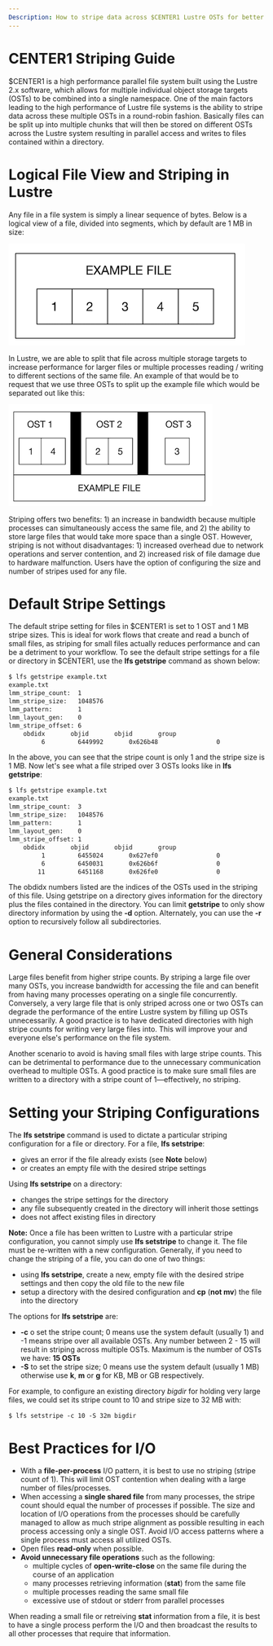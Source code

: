 ```yaml
---
Description: How to stripe data across $CENTER1 Lustre OSTs for better performance on large files
---
```


# CENTER1 Striping Guide

$CENTER1 is a high performance parallel file system built using the Lustre 2.x software, which allows for multiple individual object storage targets (OSTs) to be combined into a single namespace. One of the main factors leading to the high performance of Lustre file systems is the ability to stripe data across these multiple OSTs in a round-robin fashion. Basically files can be split up into multiple chunks that will then be stored on different OSTs across the Lustre system resulting in parallel access and writes to files contained within a directory.

# Logical File View and Striping in Lustre

Any file in a file system is simply a linear sequence of bytes. Below is a logical view of a file, divided into segments, which by default are 1 MB in size:

![Logical Layout of Example File](example_file.png)

In Lustre, we are able to split that file across multiple storage targets to increase performance for larger files or multiple processes reading / writing to different sections of the same file. An example of that would be to request that we use three OSTs to split up the example file which would be separated out like this:

![OST Striping of Example File](lustre_striping.png)

Striping offers two benefits: 1) an increase in bandwidth because multiple processes can simultaneously access the same file, and 2) the ability to store large files that would take more space than a single OST. However, striping is not without disadvantages: 1) increased overhead due to network operations and server contention, and 2) increased risk of file damage due to hardware malfunction. Users have the option of configuring the size and number of stripes used for any file.

# Default Stripe Settings

The default stripe setting for files in $CENTER1 is set to 1 OST and 1 MB stripe sizes. This is ideal for work flows that create and read a bunch of small files, as striping for small files actually reduces performance and can be a detriment to your workflow. To see the default stripe settings for a file or directory in $CENTER1, use the **lfs getstripe** command as shown below:

```
$ lfs getstripe example.txt
example.txt
lmm_stripe_count:  1
lmm_stripe_size:   1048576
lmm_pattern:       1
lmm_layout_gen:    0
lmm_stripe_offset: 6
	obdidx		 objid		 objid		 group
	     6	       6449992	     0x626b48	             0
```

In the above, you can see that the stripe count is only 1 and the stripe size is 1 MB. Now let's see what a file striped over 3 OSTs looks like in **lfs getstripe**:

```
$ lfs getstripe example.txt
example.txt
lmm_stripe_count:  3
lmm_stripe_size:   1048576
lmm_pattern:       1
lmm_layout_gen:    0
lmm_stripe_offset: 1
	obdidx		 objid		 objid		 group
	     1	       6455024	     0x627ef0	             0
	     6	       6450031	     0x626b6f	             0
	    11	       6451168	     0x626fe0	             0
```

The obdidx numbers listed are the indices of the OSTs used in the striping of this file. Using getstripe on a directory gives information for the directory plus the files contained in the directory. You can limit **getstripe** to only show directory information by using the **-d** option. Alternately, you can use the **-r** option to recursively follow all subdirectories.

# General Considerations

Large files benefit from higher stripe counts. By striping a large file over many OSTs, you increase bandwidth for accessing the file and can benefit from having many processes operating on a single file concurrently. Conversely, a very large file that is only striped across one or two OSTs can degrade the performance of the entire Lustre system by filling up OSTs unnecessarily. A good practice is to have dedicated directories with high stripe counts for writing very large files into. This will improve your and everyone else's performance on the file system.

Another scenario to avoid is having small files with large stripe counts. This can be detrimental to performance due to the unnecessary communication overhead to multiple OSTs. A good practice is to make sure small files are written to a directory with a stripe count of 1—effectively, no striping.

# Setting your Striping Configurations

The **lfs setstripe** command is used to dictate a particular striping configuration for a file or directory. For a file, **lfs setstripe**:
* gives an error if the file already exists (see **Note** below)
* or creates an empty file with the desired stripe settings

Using **lfs setstripe** on a directory:
* changes the stripe settings for the directory
* any file subsequently created in the directory will inherit those settings
* does not affect existing files in directory

**Note:** Once a file has been written to Lustre with a particular stripe configuration, you cannot simply use **lfs setstripe** to change it. The file must be re-written with a new configuration. Generally, if you need to change the striping of a file, you can do one of two things:

* using **lfs setstripe**, create a new, empty file with the desired stripe settings and then copy the old file to the new file
* setup a directory with the desired configuration and **cp** (**not mv**) the file into the directory

The options for **lfs setstripe** are:

* **-c** o set the stripe count; 0 means use the system default (usually 1) and -1 means stripe over all available OSTs. Any number between 2 - 15 will result in striping across multiple OSTs. Maximum is the number of OSTs we have: **15 OSTs**
* **-S** to set the stripe size; 0 means use the system default (usually 1 MB) otherwise use **k**, **m** or **g** for KB, MB or GB respectively.

For example, to configure an existing directory *bigdir* for holding very large files, we could set its stripe count to 10 and stripe size to 32 MB with:

```
$ lfs setstripe -c 10 -S 32m bigdir
```

# Best Practices for I/O

- With a **file-per-process** I/O pattern, it is best to use no striping (stripe count of 1). This will limit OST contention when dealing with a large number of files/processes.
- When accessing a **single shared file** from many processes, the stripe count should equal the number of processes if possible. The size and location of I/O operations from the processes should be carefully managed to allow as much stripe alignment as possible resulting in each process accessing only a single OST. Avoid I/O access patterns where a single process must access all utilized OSTs.
- Open files **read-only** when possible.
- **Avoid unnecessary file operations** such as the following:
  - multiple cycles of **open-write-close** on the same file during the course of an application
  - many processes retrieving information (**stat**) from the same file
  - multiple processes reading the same small file
  - excessive use of stdout or stderr from parallel processes

When reading a small file or retreiving **stat** information from a file, it is best to have a single process perform the I/O and then broadcast the results to all other processes that require that information.
